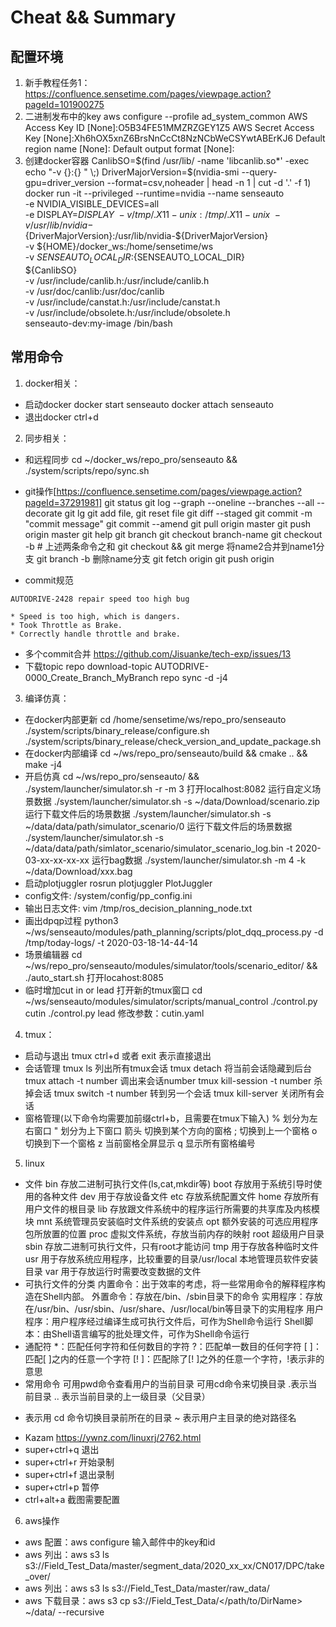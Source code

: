 # Cheat && Summary
## 配置环境
1. 新手教程任务1：https://confluence.sensetime.com/pages/viewpage.action?pageId=101900275
2. 二进制发布中的key
    aws configure --profile ad_system_common
    AWS Access Key ID [None]:O5B34FE51MMZRZGEY1Z5
    AWS Secret Access Key [None]:Xh6hOX5xnZ6BrsNnCcCt8NzNCbWeCSYwtABErKJ6
    Default region name [None]:
    Default output format [None]:
3. 创建docker容器
CanlibSO=$(find /usr/lib/ -name 'libcanlib.so*' -exec echo "-v {}:{} " \;)
DriverMajorVersion=$(nvidia-smi --query-gpu=driver_version --format=csv,noheader | head -n 1 | cut -d '.' -f 1)
docker run -it  --privileged --runtime=nvidia --name senseauto \
    -e NVIDIA_VISIBLE_DEVICES=all \
    -e DISPLAY=$DISPLAY \
    -v /tmp/.X11-unix:/tmp/.X11-unix \
    -v /usr/lib/nvidia-${DriverMajorVersion}:/usr/lib/nvidia-${DriverMajorVersion} \
    -v ${HOME}/docker_ws:/home/sensetime/ws \
    -v ${SENSEAUTO_LOCAL_DIR}:${SENSEAUTO_LOCAL_DIR} \
    ${CanlibSO} \
    -v /usr/include/canlib.h:/usr/include/canlib.h \
    -v /usr/doc/canlib:/usr/doc/canlib \
    -v /usr/include/canstat.h:/usr/include/canstat.h \
    -v /usr/include/obsolete.h:/usr/include/obsolete.h \
    senseauto-dev:my-image /bin/bash

## 常用命令
1. docker相关：
* 启动docker
docker start senseauto
docker attach senseauto
* 退出docker
ctrl+d

2. 同步相关：
* 和远程同步
cd ~/docker_ws/repo_pro/senseauto && ./system/scripts/repo/sync.sh

* git操作[https://confluence.sensetime.com/pages/viewpage.action?pageId=37291981]
git status
git log --graph --oneline --branches --all --decorate
git lg
git add file, git reset file
git diff --staged
git commit -m "commit message"
git commit --amend
git pull origin master
git push origin master
git help
git branch <name>
git checkout branch-name
git checkout -b <name> # 上述两条命令之和
git checkout <name> && git merge <name2> 将name2合并到name1分支
git branch -b <name> 删除name分支
git fetch origin
git push origin <name>
* commit规范
```
AUTODRIVE-2428 repair speed too high bug
 
* Speed is too high, which is dangers.
* Took Throttle as Brake.
* Correctly handle throttle and brake.
```
* 多个commit合并
https://github.com/Jisuanke/tech-exp/issues/13
* 下载topic
repo download-topic AUTODRIVE-0000_Create_Branch_MyBranch
repo sync -d -j4 

3. 编译仿真：
* 在docker内部更新
cd /home/sensetime/ws/repo_pro/senseauto
./system/scripts/binary_release/configure.sh
./system/scripts/binary_release/check_version_and_update_package.sh
* 在docker内部编译
cd ~/ws/repo_pro/senseauto/build && cmake .. && make -j4
* 开启仿真
cd ~/ws/repo_pro/senseauto/ && ./system/launcher/simulator.sh -r -m 3
打开localhost:8082
运行自定义场景数据 ./system/launcher/simulator.sh  -s ~/data/Download/scenario.zip
运行下载文件后的场景数据 ./system/launcher/simulator.sh  -s ~/data/data/path/simulator_scenario/0
运行下载文件后的场景数据 ./system/launcher/simulator.sh  -s ~/data/data/path/simlator_scenario/simulator_scenario_log.bin -t 2020-03-xx-xx-xx-xx
运行bag数据 ./system/launcher/simulator.sh -m 4 -k ~/data/Download/xxx.bag
* 启动plotjuggler
rosrun plotjuggler PlotJuggler
* config文件:
/system/config/pp_config.ini
* 输出日志文件:
vim /tmp/ros_decision_planning_node.txt 
* 画出dpqp过程
python3 ~/ws/senseauto/modules/path_planning/scripts/plot_dqq_process.py -d /tmp/today-logs/ -t 2020-03-18-14-44-14
* 场景编辑器
cd ~/ws/repo_pro/senseauto/modules/simulator/tools/scenario_editor/ && ./auto_start.sh
打开locahost:8085
* 临时增加cut in or lead
打开新的tmux窗口
cd ~/ws/senseauto/modules/simulator/scripts/manual_control
./control.py cutin
./control.py lead
修改参数：cutin.yaml

4. tmux：
* 启动与退出
tmux
ctrl+d 或者 exit 表示直接退出
* 会话管理
tmux ls 列出所有tmux会话
tmux detach 将当前会话隐藏到后台
tmux attach -t number 调出来会话number
tmux kill-session -t number 杀掉会话
tmux switch -t number 转到另一个会话
tmux kill-server 关闭所有会话
* 窗格管理(以下命令均需要加前缀ctrl+b，且需要在tmux下输入)
% 划分为左右窗口
" 划分为上下窗口
箭头 切换到某个方向的窗格
; 切换到上一个窗格
o 切换到下一个窗格
z 当前窗格全屏显示
q 显示所有窗格编号

5. linux
* 文件
bin 存放二进制可执行文件(ls,cat,mkdir等)
boot 存放用于系统引导时使用的各种文件
dev 用于存放设备文件
etc 存放系统配置文件
home 存放所有用户文件的根目录
lib 存放跟文件系统中的程序运行所需要的共享库及内核模块
mnt 系统管理员安装临时文件系统的安装点
opt 额外安装的可选应用程序包所放置的位置
proc 虚拟文件系统，存放当前内存的映射
root 超级用户目录
sbin 存放二进制可执行文件，只有root才能访问
tmp 用于存放各种临时文件
usr 用于存放系统应用程序，比较重要的目录/usr/local 本地管理员软件安装目录
var 用于存放运行时需要改变数据的文件
* 可执行文件的分类
内置命令：出于效率的考虑，将一些常用命令的解释程序构造在Shell内部。
外置命令：存放在/bin、/sbin目录下的命令
实用程序：存放在/usr/bin、/usr/sbin、/usr/share、/usr/local/bin等目录下的实用程序
用户程序：用户程序经过编译生成可执行文件后，可作为Shell命令运行
Shell脚本：由Shell语言编写的批处理文件，可作为Shell命令运行
* 通配符
*：匹配任何字符和任何数目的字符
?：匹配单一数目的任何字符
[ ]：匹配[ ]之内的任意一个字符
[! ]：匹配除了[! ]之外的任意一个字符，!表示非的意思
* 常用命令
可用pwd命令查看用户的当前目录
可用cd命令来切换目录
.表示当前目录
.. 表示当前目录的上一级目录（父目录）
- 表示用 cd 命令切换目录前所在的目录
~ 表示用户主目录的绝对路径名
* Kazam
https://ywnz.com/linuxrj/2762.html
* super+ctrl+q 退出
* super+ctrl+r 开始录制
* super+ctrl+f 退出录制
* super+ctrl+p 暂停
* ctrl+alt+a 截图需要配置

6. aws操作
* aws 配置：aws configure 输入邮件中的key和id
* aws 列出：aws s3 ls s3://Field_Test_Data/master/segment_data/2020_xx_xx/CN017/DPC/take_over/
* aws 列出：aws s3 ls s3://Field_Test_Data/master/raw_data/
* aws 下载目录：aws s3 cp s3://Field_Test_Data/</path/to/DirName> ~/data/ --recursive
